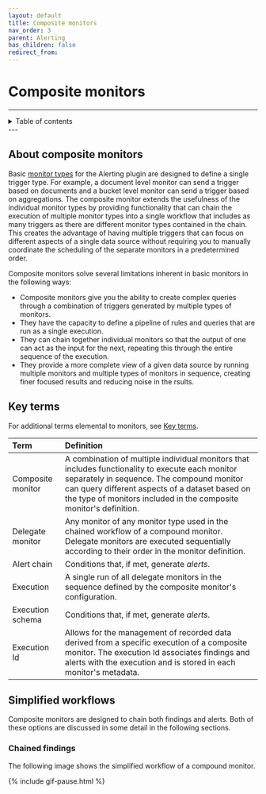 ```yaml
---
layout: default
title: Composite monitors
nav_order: 3
parent: Alerting
has_children: false
redirect_from:
---
```


# Composite monitors

---
<details closed markdown="block">
  <summary>
    Table of contents
  </summary>
  {: .text-delta }
- TOC
{:toc}
</details>
---

## About composite monitors

Basic [monitor types]({{site.url}}{{site.baseurl}}/observing-your-data/alerting/monitors/#monitor-types) for the Alerting plugin are designed to define a single trigger type. For example, a document level monitor can send a trigger based on documents and a bucket level monitor can send a trigger based on aggregations. The composite monitor extends the usefulness of the individual monitor types by providing functionality that can chain the execution of multiple monitor types into a single workflow that includes as many triggers as there are different monitor types contained in the chain. This creates the advantage of having multiple triggers that can focus on different aspects of a single data source without requiring you to manually coordinate the scheduling of the separate monitors in a predetermined order.

Composite monitors solve several limitations inherent in basic monitors in the following ways:

* Composite monitors give you the ability to create complex queries through a combination of triggers generated by multiple types of monitors.
* They have the capacity to define a pipeline of rules and queries that are run as a single execution.
* They can chain together individual monitors so that the output of one can act as the input for the next, repeating this through the entire sequence of the execution.
* They provide a more complete view of a given data source by running multiple monitors and multiple types of monitors in sequence, creating finer focused results and reducing noise in the rsults.

## Key terms

For additional terms elemental to monitors, see [Key terms]({{site.url}}{{site.baseurl}}/observing-your-data/alerting/monitors/#key-terms).

| Term | Definition |
| :--- | :--- |
| Composite monitor | A combination of multiple individual monitors that includes functionality to execute each monitor separately in sequence. The compound monitor can query different aspects of a dataset based on the type of monitors included in the composite monitor's definition.  |
| Delegate monitor | Any monitor of any monitor type used in the chained workflow of a compound monitor. Delegate monitors are executed sequentially according to their order in the monitor definition. |
| Alert chain | Conditions that, if met, generate *alerts*. |
| Execution | A single run of all delegate monitors in the sequence defined by the composite monitor's configuration. |
| Execution schema | Conditions that, if met, generate *alerts*. |
| Execution Id | Allows for the management of recorded data derived from a specific execution of a composite monitor. The execution Id associates findings and alerts with the execution and is stored in each monitor's metadata. |

## Simplified workflows

Composite monitors are designed to chain both findings and alerts. Both of these options are discussed in some detail in the following sections.

### Chained findings

The following image shows the simplified workflow of a compound monitor.

{% include gif-pause.html %}

